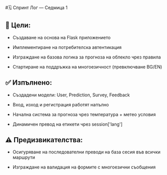 #🗓 Спринт Лог — Седмица 1
## 🥅 Цели:
- Създаване на основа на Flask приложението

- Имплементиране на потребителска автентикация

- Изграждане на базова логика за прогноза на облекло чрез правила

- Стартиране на поддръжка на многоезичност (превключване BG/EN)

## ✅ Изпълнено:
- Създадени модели: User, Prediction, Survey, Feedback

- Вход, изход и регистрация работят напълно

- Начална система за прогноза чрез температура + метео условия

- Динамичен превод на етикети чрез session['lang']

## ⚠️ Предизвикателства:
- Осигуряване на последователни преводи на база сесия във всички маршрути

- Изграждане на валидация на формите с многоезични съобщения
